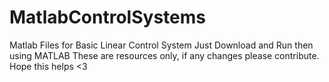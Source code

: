 # MatlabControlSystems
Matlab Files for Basic Linear Control System
Just Download and Run then using MATLAB 
These are resources only, if any changes please contribute. Hope this helps <3
